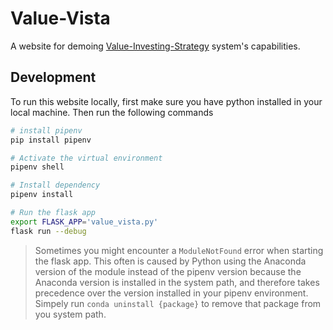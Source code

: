 # Value-Vista

A website for demoing [Value-Investing-Strategy](https://github.com/jm0rt1/CSE682-Project) system's capabilities.

## Development

To run this website locally, first make sure you have python installed in your local machine. Then run the following commands

```sh
# install pipenv
pip install pipenv

# Activate the virtual environment
pipenv shell

# Install dependency
pipenv install

# Run the flask app
export FLASK_APP='value_vista.py'
flask run --debug
```

> Sometimes you might encounter a `ModuleNotFound` error when starting the flask app. This often is caused by Python using the Anaconda version of the module instead of the pipenv version because the Anaconda version is installed in the system path, and therefore takes precedence over the version installed in your pipenv environment. Simpely run `conda uninstall {package}` to remove that package from you system path.
